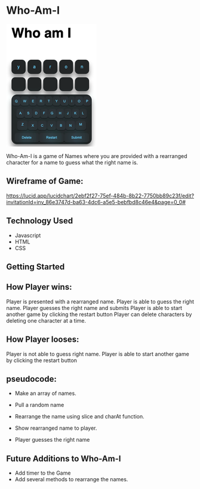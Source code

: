 # Who-Am-I 

![who-am-i](https://github.com/ajebora1/Who-Am-I/blob/main/who-am-i.png)

Who-Am-I is a game of Names where you are provided with a rearranged character for a name to guess what the right name is.

##  Wireframe of Game: 
https://lucid.app/lucidchart/2ebf2f27-75ef-484b-8b22-7750bb89c23f/edit?invitationId=inv_86e3747d-ba63-4dc6-a5e5-bebfbd8c46e4&page=0_0#

## Technology Used

* Javascript
* HTML
* CSS

## Getting Started

##  How Player wins: 
Player is presented with a rearranged name.
Player is able to guess the right name.
Player guesses the right name and submits
Player is able to start another game by clicking the restart button
Player can delete characters by deleting one character at a time.

## How Player looses:
Player is not able to guess right name.
Player is able to start another game by clicking the restart button

##  pseudocode: 

* Make an array of names.

* Pull a random name

* Rearrange the name using slice and charAt function.

* Show rearranged name to player.

* Player guesses the right name

## Future Additions to Who-Am-I
* Add timer to the Game
* Add several methods to rearrange the names.